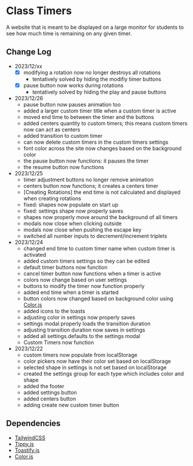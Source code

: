 # Class Timers
A website that is meant to be displayed on a large monitor for students to see how much time is remaining on any given timer.

## Change Log
- 2023/12/xx
    - [x] modifying a rotation now no longer destroys all rotations
        - tentatively solved by hiding the modifiy timer buttons
    - [x] pause button now works during rotations
        - tentatively solved by hiding the play and pause buttons
- 2023/12/26
    - pause button now pauses animation too
    - added a larger custom timer title when a custom timer is active
    - moved end time to between the timer and the buttons
    - added centers quantity to custom timers; this means custom timers now can act as centers
    - added transition to custom timer
    - can now delete custom timers in the custom timers settings
    - font color across the site now changes based on the background color
    - the pause button now functions: it pauses the timer
    - the resume button now functions
- 2023/12/25
    - timer adjustment buttons no longer remove animation
    - centers button now functions; it creates a centers timer
    - [Creating Rotations] the end time is not calculated and displayed when creating rotations
    - fixed: shapes now populate on start up
    - fixed: settings shape now properly saves
    - shapes now properly move around the background of all timers
    - modals now close when clicking outside
    - modals now close when pushing the escape key
    - switched all number inputs to decrement/increment triplets
- 2023/12/24
    - changed end time to custom timer name when custom timer is activated
    - added custom timers settings so they can be edited
    - default timer buttons now function
    - cancel timer button now functions when a timer is active
    - colors now change based on user settings
    - buttons to modify the timer now function properly
    - added end time when a timer is started
    - button colors now changed based on background color using [Color.js](https://colorjs.io/)
    - added icons to the toasts
    - adjusting color in settings now properly saves
    - settings modal properly loads the transition duration
    - adjusting transition duration now saves in settings
    - added all settings.defaults to the settings modal
    - Custom Timers now function
- 2023/12/22
    - custom timers now populate from localStorage
    - color pickers now have their color set based on localStorage
    - selected shape in settings is not set based on localStorage
    - created the settings group for each type which includes color and shape
    - added the footer
    - added settings button
    - added centers button
    - adding create new custom timer button

## Dependencies
- [TailwindCSS](https://tailwindcss.com/)
- [Tippy.js](https://github.com/atomiks/tippyjs)
- [Toastify.js](https://github.com/aleab/toastify)
- [Color.js](https://colorjs.io/)